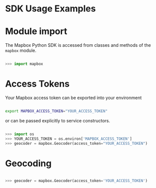 SDK Usage Examples
==================

# Module import

The Mapbox Python SDK is accessed from classes and methods of the `mapbox`
module.

```python

>>> import mapbox

```

# Access Tokens

Your Mapbox access token can be exported into your environment

```bash

export MAPBOX_ACCESS_TOKEN="YOUR_ACCESS_TOKEN"

```

or can be passed explicitly to service constructors.

```python

>>> import os
>>> YOUR_ACCESS_TOKEN = os.environ['MAPBOX_ACCESS_TOKEN']
>>> geocoder = mapbox.Geocoder(access_token="YOUR_ACCESS_TOKEN")

```

# Geocoding

```python

>>> geocoder = mapbox.Geocoder(access_token='YOUR_ACCESS_TOKEN')

```
